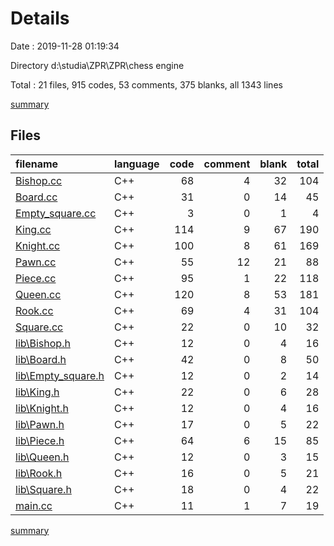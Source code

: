 # Details

Date : 2019-11-28 01:19:34

Directory d:\studia\ZPR\ZPR\chess engine

Total : 21 files,  915 codes, 53 comments, 375 blanks, all 1343 lines

[summary](results.md)

## Files
| filename | language | code | comment | blank | total |
| :--- | :--- | ---: | ---: | ---: | ---: |
| [Bishop.cc](file:///d%3A/studia/ZPR/ZPR/chess%20engine/Bishop.cc) | C++ | 68 | 4 | 32 | 104 |
| [Board.cc](file:///d%3A/studia/ZPR/ZPR/chess%20engine/Board.cc) | C++ | 31 | 0 | 14 | 45 |
| [Empty_square.cc](file:///d%3A/studia/ZPR/ZPR/chess%20engine/Empty_square.cc) | C++ | 3 | 0 | 1 | 4 |
| [King.cc](file:///d%3A/studia/ZPR/ZPR/chess%20engine/King.cc) | C++ | 114 | 9 | 67 | 190 |
| [Knight.cc](file:///d%3A/studia/ZPR/ZPR/chess%20engine/Knight.cc) | C++ | 100 | 8 | 61 | 169 |
| [Pawn.cc](file:///d%3A/studia/ZPR/ZPR/chess%20engine/Pawn.cc) | C++ | 55 | 12 | 21 | 88 |
| [Piece.cc](file:///d%3A/studia/ZPR/ZPR/chess%20engine/Piece.cc) | C++ | 95 | 1 | 22 | 118 |
| [Queen.cc](file:///d%3A/studia/ZPR/ZPR/chess%20engine/Queen.cc) | C++ | 120 | 8 | 53 | 181 |
| [Rook.cc](file:///d%3A/studia/ZPR/ZPR/chess%20engine/Rook.cc) | C++ | 69 | 4 | 31 | 104 |
| [Square.cc](file:///d%3A/studia/ZPR/ZPR/chess%20engine/Square.cc) | C++ | 22 | 0 | 10 | 32 |
| [lib\Bishop.h](file:///d%3A/studia/ZPR/ZPR/chess%20engine/lib/Bishop.h) | C++ | 12 | 0 | 4 | 16 |
| [lib\Board.h](file:///d%3A/studia/ZPR/ZPR/chess%20engine/lib/Board.h) | C++ | 42 | 0 | 8 | 50 |
| [lib\Empty_square.h](file:///d%3A/studia/ZPR/ZPR/chess%20engine/lib/Empty_square.h) | C++ | 12 | 0 | 2 | 14 |
| [lib\King.h](file:///d%3A/studia/ZPR/ZPR/chess%20engine/lib/King.h) | C++ | 22 | 0 | 6 | 28 |
| [lib\Knight.h](file:///d%3A/studia/ZPR/ZPR/chess%20engine/lib/Knight.h) | C++ | 12 | 0 | 4 | 16 |
| [lib\Pawn.h](file:///d%3A/studia/ZPR/ZPR/chess%20engine/lib/Pawn.h) | C++ | 17 | 0 | 5 | 22 |
| [lib\Piece.h](file:///d%3A/studia/ZPR/ZPR/chess%20engine/lib/Piece.h) | C++ | 64 | 6 | 15 | 85 |
| [lib\Queen.h](file:///d%3A/studia/ZPR/ZPR/chess%20engine/lib/Queen.h) | C++ | 12 | 0 | 3 | 15 |
| [lib\Rook.h](file:///d%3A/studia/ZPR/ZPR/chess%20engine/lib/Rook.h) | C++ | 16 | 0 | 5 | 21 |
| [lib\Square.h](file:///d%3A/studia/ZPR/ZPR/chess%20engine/lib/Square.h) | C++ | 18 | 0 | 4 | 22 |
| [main.cc](file:///d%3A/studia/ZPR/ZPR/chess%20engine/main.cc) | C++ | 11 | 1 | 7 | 19 |

[summary](results.md)
